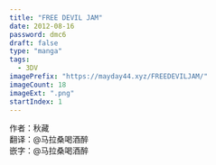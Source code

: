 ```yaml
---
title: "FREE DEVIL JAM"
date: 2012-08-16
password: dmc6
draft: false
type: "manga"
tags:
  - 3DV
imagePrefix: "https://mayday44.xyz/FREEDEVILJAM/"  
imageCount: 18
imageExt: ".png" 
startIndex: 1
---
```

作者：秋藏  
翻译：@马拉桑喝酒醉    
嵌字：@马拉桑喝酒醉   